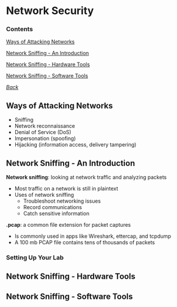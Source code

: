 # Network Security

### Contents

[Ways of Attacking Networks](#ways-of-attacking-networks)

[Network Sniffing - An Introduction](#network-sniffing)

[Network Sniffing - Hardware Tools](#network-sniffing---hardware-tools)

[Network Sniffing - Software Tools](#network-sniffing---software-tools)

*[Back](../week1-networks#week-1---networks)*


## Ways of Attacking Networks
- Sniffing
- Network reconnaissance
- Denial of Service (DoS)
- Impersonation (spoofing)
- Hijacking (information access, delivery tampering)


## Network Sniffing - An Introduction
__Network sniffing__: looking at network traffic and analyzing packets
  - Most traffic on a network is still in plaintext
  - Uses of network sniffing
    - Troubleshoot networking issues
    - Record communications
    - Catch sensitive information

__.pcap__: a common file extension for packet captures
  - Is commonly used in apps like Wireshark, ettercap, and tcpdump
  - A 100 mb PCAP file contains tens of thousands of packets

### Setting Up Your Lab



## Network Sniffing - Hardware Tools


## Network Sniffing - Software Tools

